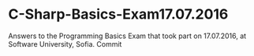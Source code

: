 # C-Sharp-Basics-Exam17.07.2016
Answers to the Programming Basics Exam that took part on 17.07.2016, at Software University, Sofia.
Commit

